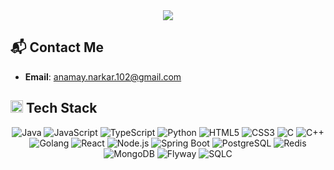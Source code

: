 <div style="display: flex; justify-content: center;">
  <img src="./newGif.gif" style="max-width: 100%; height: auto;" />
</div>

## 📬 Contact Me

- **Email**: anamay.narkar.102@gmail.com

## <img src = "https://media2.giphy.com/media/QssGEmpkyEOhBCb7e1/giphy.gif?cid=ecf05e47a0n3gi1bfqntqmob8g9aid1oyj2wr3ds3mg700bl&rid=giphy.gif" width = "20"> Tech Stack

<div align="center">
  <img src="https://img.shields.io/badge/-Java-000?style=for-the-badge&logo=java&logoColor=white" alt="Java" />
  <img src="https://img.shields.io/badge/-JavaScript-000?style=for-the-badge&logo=javascript&logoColor=white" alt="JavaScript" />
  <img src="https://img.shields.io/badge/-TypeScript-000?style=for-the-badge&logo=typescript&logoColor=white" alt="TypeScript" />
  <img src="https://img.shields.io/badge/-Python-000?style=for-the-badge&logo=python&logoColor=white" alt="Python" />
  <img src="https://img.shields.io/badge/-HTML5-000?style=for-the-badge&logo=html5&logoColor=white" alt="HTML5" />
  <img src="https://img.shields.io/badge/-CSS3-000?style=for-the-badge&logo=css3&logoColor=white" alt="CSS3" />
  <img src="https://img.shields.io/badge/-C-000?style=for-the-badge&logo=c&logoColor=white" alt="C" />
  <img src="https://img.shields.io/badge/-C%2B%2B-000?style=for-the-badge&logo=c%2B%2B&logoColor=white" alt="C++" />
  <img src="https://img.shields.io/badge/-Golang-000?style=for-the-badge&logo=go&logoColor=white" alt="Golang" />
  <img src="https://img.shields.io/badge/-React-000?style=for-the-badge&logo=react&logoColor=white" alt="React" />
  <img src="https://img.shields.io/badge/-Node.js-000?style=for-the-badge&logo=node.js&logoColor=white" alt="Node.js" />
  <img src="https://img.shields.io/badge/-Spring%20Boot-000?style=for-the-badge&logo=springboot&logoColor=white" alt="Spring Boot" />
<!--   <img src="https://img.shields.io/badge/-TailwindCSS-000?style=for-the-badge&logo=tailwind-css&logoColor=white" alt="TailwindCSS" /> -->
  <img src="https://img.shields.io/badge/-PostgreSQL-000?style=for-the-badge&logo=postgresql&logoColor=white" alt="PostgreSQL" />
  <img src="https://img.shields.io/badge/-Redis-000?style=for-the-badge&logo=redis&logoColor=white" alt="Redis" />
  <img src="https://img.shields.io/badge/-MongoDB-000?style=for-the-badge&logo=mongodb&logoColor=white" alt="MongoDB" />
<!--   <img src="https://img.shields.io/badge/-Docker-000?style=for-the-badge&logo=docker&logoColor=white" alt="Docker" /> -->
  <img src="https://img.shields.io/badge/-Flyway-000?style=for-the-badge&logo=goose&logoColor=white" alt="Flyway" />
  <img src="https://img.shields.io/badge/-SQLC-000?style=for-the-badge&logo=sqlc&logoColor=white" alt="SQLC" />
</div>

